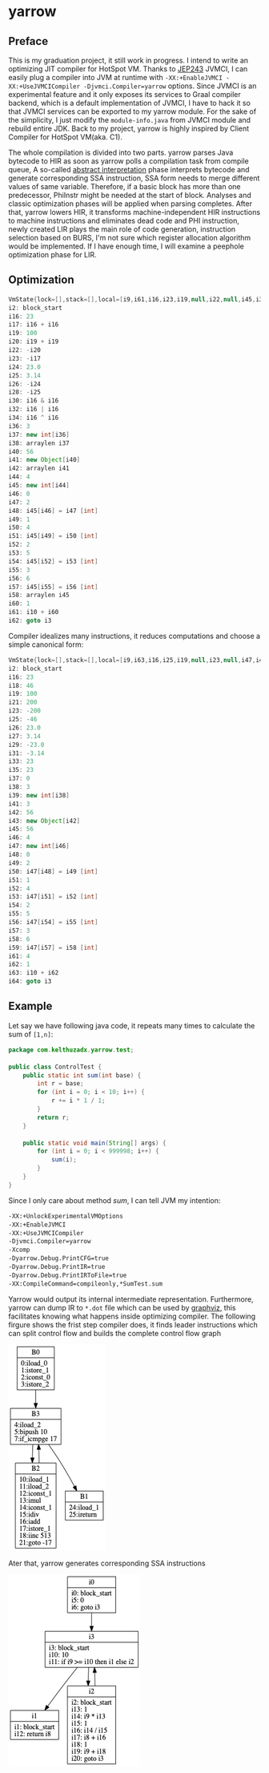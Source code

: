 # yarrow 

## Preface
This is my graduation project, it still work in progress. I intend to write an optimizing JIT compiler for HotSpot VM. 
Thanks to [JEP243](http://openjdk.java.net/jeps/243) JVMCI, I can easily plug a compiler into
JVM at runtime with `-XX:+EnableJVMCI -XX:+UseJVMCICompiler -Djvmci.Compiler=yarrow` options.
Since JVMCI is an experimental feature and it only exposes its services to Graal compiler backend, 
which is a default implementation of JVMCI, I have to hack it so that JVMCI services can be exported 
to my yarrow module. For the sake of the simplicity, I just modify the `module-info.java` from JVMCI 
module and rebuild entire JDK. Back to my project, yarrow is highly inspired by Client Compiler for 
HotSpot VM(aka. C1). 

The whole compilation is divided into two parts. yarrow parses Java bytecode to HIR as soon as yarrow
polls a compilation task from compile queue,
A so-called [abstract interpretation](https://en.wikipedia.org/wiki/Abstract_interpretation) phase
interprets bytecode and generate corresponding SSA instruction, SSA form needs to merge different 
values of same variable. Therefore, if a basic block has more than one predecessor, PhiInstr might
be needed at the start of block. Analyses and classic optimization phases will be applied when 
parsing completes. After that, yarrow lowers HIR, it transforms machine-independent HIR instructions
to machine instructions and eliminates dead code and PHI instruction, newly created LIR plays the main 
role of code generation, instruction selection based on BURS, I'm not sure which register allocation
algorithm would be implemented. If I have enough time, I will examine a peephole optimization phase
for LIR.

## Optimization
```java
VmState{lock=[],stack=[],local=[i9,i61,i16,i23,i19,null,i22,null,i45,i38,i41,i42,i58]}
i2: block_start
i16: 23
i17: i16 + i16
i19: 100
i20: i19 + i19
i22: -i20
i23: -i17
i24: 23.0
i25: 3.14
i26: -i24
i28: -i25
i30: i16 & i16
i32: i16 | i16
i34: i16 ^ i16
i36: 3
i37: new int[i36]
i38: arraylen i37
i40: 56
i41: new Object[i40]
i42: arraylen i41
i44: 4
i45: new int[i44]
i46: 0
i47: 2
i48: i45[i46] = i47 [int]
i49: 1
i50: 4
i51: i45[i49] = i50 [int]
i52: 2
i53: 5
i54: i45[i52] = i53 [int]
i55: 3
i56: 6
i57: i45[i55] = i56 [int]
i58: arraylen i45
i60: 1
i61: i10 + i60
i62: goto i3
```
Compiler idealizes many instructions, it reduces computations and choose a simple canonical form:
```java
VmState{lock=[],stack=[],local=[i9,i63,i16,i25,i19,null,i23,null,i47,i41,i43,i45,i61]}
i2: block_start
i16: 23
i18: 46
i19: 100
i21: 200
i23: -200
i25: -46
i26: 23.0
i27: 3.14
i29: -23.0
i31: -3.14
i33: 23
i35: 23
i37: 0
i38: 3
i39: new int[i38]
i41: 3
i42: 56
i43: new Object[i42]
i45: 56
i46: 4
i47: new int[i46]
i48: 0
i49: 2
i50: i47[i48] = i49 [int]
i51: 1
i52: 4
i53: i47[i51] = i52 [int]
i54: 2
i55: 5
i56: i47[i54] = i55 [int]
i57: 3
i58: 6
i59: i47[i57] = i58 [int]
i61: 4
i62: 1
i63: i10 + i62
i64: goto i3
```

## Example
Let say we have following java code, it repeats many times to calculate the sum of `[1,n]`:
```java
package com.kelthuzadx.yarrow.test;

public class ControlTest {
    public static int sum(int base) {
        int r = base;
        for (int i = 0; i < 10; i++) {
            r += i * 1 / 1;
        }
        return r;
    }
    
    public static void main(String[] args) {
        for (int i = 0; i < 999998; i++) {
            sum(i);
        }
    }
}
```
Since I only care about method *sum*, I can tell JVM my intention:
```bash
-XX:+UnlockExperimentalVMOptions
-XX:+EnableJVMCI
-XX:+UseJVMCICompiler
-Djvmci.Compiler=yarrow
-Xcomp
-Dyarrow.Debug.PrintCFG=true
-Dyarrow.Debug.PrintIR=true
-Dyarrow.Debug.PrintIRToFile=true
-XX:CompileCommand=compileonly,*SumTest.sum
```
Yarrow would output its internal intermediate representation. Furthermore, yarrow can
dump IR to `*.dot` file which can be used by [graphviz](http://www.graphviz.org/), this 
facilitates knowing what happens inside optimizing compiler.
The following firgure shows the frist step compiler does, it finds leader instructions which 
can split control flow and builds the complete control flow graph

![](doc/SumTest_sum_phase1.png)

Ater that, yarrow generates corresponding SSA instructions

![](doc/SumTest_sum_phase2.png)
